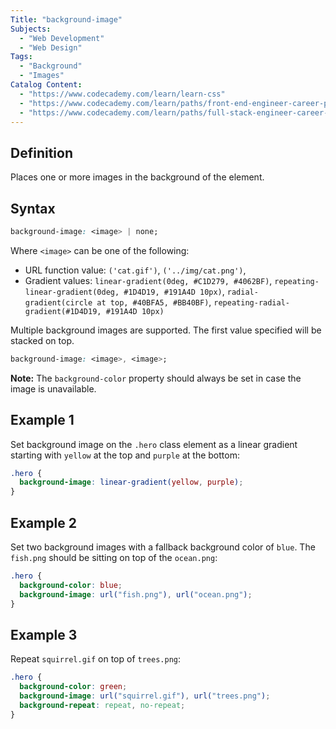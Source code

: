 ```yaml
---
Title: "background-image"
Subjects:
  - "Web Development"
  - "Web Design"
Tags:
  - "Background"
  - "Images"
Catalog Content:
  - "https://www.codecademy.com/learn/learn-css"
  - "https://www.codecademy.com/learn/paths/front-end-engineer-career-path"
  - "https://www.codecademy.com/learn/paths/full-stack-engineer-career-path"
---
```


## Definition

Places one or more images in the background of the element.

## Syntax

```css
background-image: <image> | none;
```

Where `<image>` can be one of the following:

- URL function value: `('cat.gif')`, `('../img/cat.png')`,
- Gradient values: `linear-gradient(0deg, #C1D279, #4062BF)`, `repeating-linear-gradient(0deg, #1D4D19, #191A4D 10px)`, `radial-gradient(circle at top, #40BFA5, #BB40BF)`, `repeating-radial-gradient(#1D4D19, #191A4D 10px)`

Multiple background images are supported. The first value specified will be stacked on top.

```css
background-image: <image>, <image>;
```

**Note:** The `background-color` property should always be set in case the image is unavailable.

## Example 1

Set background image on the `.hero` class element as a linear gradient starting with `yellow` at the top and `purple` at the bottom:

```css
.hero {
  background-image: linear-gradient(yellow, purple);
}
```

## Example 2

Set two background images with a fallback background color of `blue`. The `fish.png` should be sitting on top of the `ocean.png`:

```css
.hero {
  background-color: blue;
  background-image: url("fish.png"), url("ocean.png");
}
```

## Example 3

Repeat `squirrel.gif` on top of `trees.png`:

```css
.hero {
  background-color: green;
  background-image: url("squirrel.gif"), url("trees.png");
  background-repeat: repeat, no-repeat;
}
```
